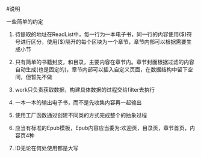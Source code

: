 #说明

一些简单的约定

1.  待提取的地址在ReadList中，每一行为一本电子书，同一行的内容使用{$}符号进行区分，使用{$}隔开的每个区块为一个章节，章节内部可以根据需要生成小节

2.  只有简单的书籍封皮，和目录，主要内容在章节内。章节封面根据过滤的内容自动生成(也是固定的)，章节内部可以插入自定义页面，在数据结构中留下空间，但暂先不做

3.  work只负责获取数据，构建具体数据的过程交给filter去执行

4.  一本一本的输出电子书，而不是先收集内容再一起输出

5.  使用工厂函数通过创建不同类的方式完成整个的抽象过程

6.  应当有标准的Epub模板，Epub内容应当委为:欢迎页，目录页，章节首页，内容页4种

7.  ID无论在何处使用都是大写

